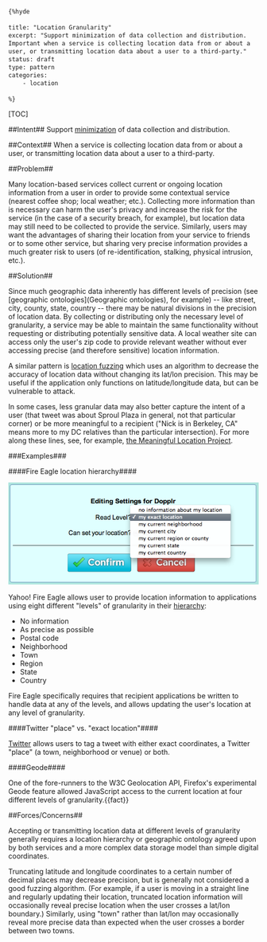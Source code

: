     {%hyde

    title: "Location Granularity"
    excerpt: "Support minimization of data collection and distribution. Important when a service is collecting location data from or about a user, or transmitting location data about a user to a third-party."
    status: draft
    type: pattern
    categories:
        - location

    %}

[TOC]

##Intent##
Support [minimization](Minimization) of data collection and distribution.

##Context##
When a service is collecting location data from or about a user, or transmitting location data about a user to a third-party.

##Problem##

Many location-based services collect current or ongoing location information from a user in order to provide some contextual service (nearest coffee shop; local weather; etc.). Collecting more information than is necessary can harm the user's privacy and increase the risk for the service (in the case of a security breach, for example), but location data may still need to be collected to provide the service. Similarly, users may want the advantages of sharing their location from your service to friends or to some other service, but sharing very precise information provides a much greater risk to users (of re-identification, stalking, physical intrusion, etc.).

##Solution##

Since much geographic data inherently has different levels of precision (see [geographic ontologies](Geographic ontologies), for example) -- like street, city, county, state, country -- there may be natural divisions in the precision of location data. By collecting or distributing only the necessary level of granularity, a service may be able to maintain the same functionality without requesting or distributing potentially sensitive data. A local weather site can access only the user's zip code to provide relevant weather without ever accessing precise (and therefore sensitive) location information.

A similar pattern is [location fuzzing](Fuzzing) which uses an algorithm to decrease the accuracy of location data without changing its lat/lon precision. This may be useful if the application only functions on latitude/longitude data, but can be vulnerable to attack.

In some cases, less granular data may also better capture the intent of a user (that tweet was about Sproul Plaza in general, not that particular corner) or be more meaningful to a recipient ("Nick is in Berkeley, CA" means more to my DC relatives than the particular intersection). For more along these lines, see, for example, [the Meaningful Location Project](http://www.meloproject.com/team).

###Examples###

####Fire Eagle location hierarchy####

![Fire Eagle granularity screenshot](media/images/Fire_Eagle_granularity.png)

Yahoo! Fire Eagle allows user to provide location information to applications using eight different "levels" of granularity in their [hierarchy](http://fireeagle.yahoo.net/developer/documentation/location): 

* No information
* As precise as possible
* Postal code
* Neighborhood
* Town
* Region
* State
* Country

Fire Eagle specifically requires that recipient applications be written to handle data at any of the levels, and allows updating the user's location at any level of granularity.

####Twitter "place" vs. "exact location"####

[Twitter](https://support.twitter.com/articles/78525-about-the-tweet-location-feature) allows users to tag a tweet with either exact coordinates, a Twitter "place" (a town, neighborhood or venue) or both.

####Geode####

One of the fore-runners to the W3C Geolocation API, Firefox's experimental Geode feature allowed JavaScript access to the current location at four different levels of granularity.{{fact}}

##Forces/Concerns##

Accepting or transmitting location data at different levels of granularity generally requires a location hierarchy or geographic ontology agreed upon by both services and a more complex data storage model than simple digital coordinates.  

Truncating latitude and longitude coordinates to a certain number of decimal places may decrease precision, but is generally not considered a good fuzzing algorithm. (For example, if a user is moving in a straight line and regularly updating their location, truncated location information will occasionally reveal precise location when the user crosses a lat/lon boundary.) Similarly, using "town" rather than lat/lon may occasionally reveal more precise data than expected when the user crosses a border between two towns.